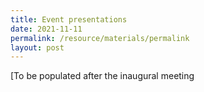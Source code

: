 ```yaml
---
title: Event presentations
date: 2021-11-11
permalink: /resource/materials/permalink
layout: post
---
```

[To be populated after the inaugural meeting